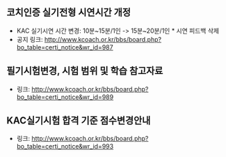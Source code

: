 
## 코치인증 실기전형 시연시간 개정
* KAC 실기시연 시간 변경: 10분~15분/1인  ->  15분~20분/1인  * 시연 피드백 삭제
* 공지 링크:  http://www.kcoach.or.kr/bbs/board.php?bo_table=certi_notice&wr_id=987
 
## 필기시험변경, 시험 범위 및 학습 참고자료
* 링크:  http://www.kcoach.or.kr/bbs/board.php?bo_table=certi_notice&wr_id=989 
 
 
## KAC실기시험 합격 기준 점수변경안내

* 링크: http://www.kcoach.or.kr/bbs/board.php?bo_table=certi_notice&wr_id=993 
